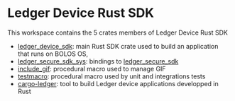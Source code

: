 # Ledger Device Rust SDK
This workspace contains the 5 crates members of Ledger Device Rust SDK

* [ledger_device_sdk](./ledger_device_sdk): main Rust SDK crate used to build an application that runs on BOLOS OS,
* [ledger_secure_sdk_sys](./ledger_secure_sdk_sys): bindings to [ledger_secure_sdk](https://github.com/LedgerHQ/ledger-secure-sdk)
* [include_gif](./include_gif): procedural macro used to manage GIF
* [testmacro](./testmacro): procedural macro used by unit and integrations tests
* [cargo-ledger](./cargo_ledger): tool to build Ledger device applications developped in Rust
